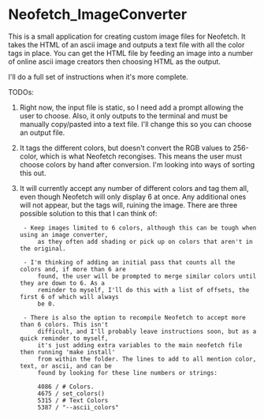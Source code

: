 # Neofetch_ImageConverter

This is a small application for creating custom image files for Neofetch.
It takes the HTML of an ascii image and outputs a text file with all the color
tags in place. You can get the HTML file by feeding an image into a number of
online ascii image creators then choosing HTML as the output.

I'll do a full set of instructions when it's more complete.

TODOs:

1. Right now, the input file is static, so I need add a prompt allowing the user to choose.
    Also, it only outputs to the terminal and must be manually copy/pasted into a text file.
    I'll change this so you can choose an output file.

2. It tags the different colors, but doesn't convert the RGB values to 256-color, which is
    what Neofetch recongises. This means the user must choose colors by hand after conversion.
    I'm looking into ways of sorting this out.

3. It will currently accept any number of different colors and tag them all, even though Neofetch
    will only display 6 at once. Any additional ones will not appear, but the tags will, ruining
    the image. There are three possible solution to this that I can think of:

        - Keep images limited to 6 colors, although this can be tough when using an image converter,
            as they often add shading or pick up on colors that aren't in the original.

        - I'm thinking of adding an initial pass that counts all the colors and, if more than 6 are
            found, the user will be prompted to merge similar colors until they are down to 6. As a
            reminder to myself, I'll do this with a list of offsets, the first 6 of which will always 
            be 0.

        - There is also the option to recompile Neofetch to accept more than 6 colors. This isn't 
            difficult, and I'll probably leave instructions soon, but as a quick reminder to myself,
            it's just adding extra variables to the main neofetch file then running 'make install'
            from within the folder. The lines to add to all mention color, text, or ascii, and can be 
            found by looking for these line numbers or strings:

            4086 / # Colors.
            4675 / set_colors()
            5315 / # Text Colors
            5387 / "--ascii_colors"
